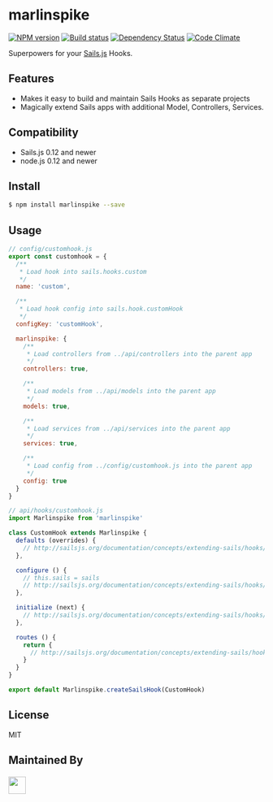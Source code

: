 # marlinspike

[![NPM version][npm-image]][npm-url]
[![Build status][ci-image]][ci-url]
[![Dependency Status][daviddm-image]][daviddm-url]
[![Code Climate][codeclimate-image]][codeclimate-url]

Superpowers for your [Sails.js](http://sailsjs.org) Hooks.

## Features
- Makes it easy to build and maintain Sails Hooks as separate projects
- Magically extend Sails apps with additional Model, Controllers, Services.

## Compatibility
- Sails.js 0.12 and newer
- node.js 0.12 and newer

## Install

```sh
$ npm install marlinspike --save
```

## Usage
```js
// config/customhook.js
export const customhook = {
  /**
   * Load hook into sails.hooks.custom
   */
  name: 'custom',

  /**
   * Load hook config into sails.hook.customHook
   */
  configKey: 'customHook',

  marlinspike: {
    /**
     * Load controllers from ../api/controllers into the parent app
     */
    controllers: true,

    /**
     * Load models from ../api/models into the parent app
     */
    models: true,

    /**
     * Load services from ../api/services into the parent app
     */
    services: true,

    /**
     * Load config from ../config/customhook.js into the parent app
     */
    config: true
  }
}
```

```js
// api/hooks/customhook.js
import Marlinspike from 'marlinspike'

class CustomHook extends Marlinspike {
  defaults (overrides) {
    // http://sailsjs.org/documentation/concepts/extending-sails/hooks/hook-specification/defaults#?using-defaults-as-a-function
  },

  configure () {
    // this.sails = sails
    // http://sailsjs.org/documentation/concepts/extending-sails/hooks/hook-specification/configure
  },

  initialize (next) {
    // http://sailsjs.org/documentation/concepts/extending-sails/hooks/hook-specification/initialize
  },

  routes () {
    return {
      // http://sailsjs.org/documentation/concepts/extending-sails/hooks/hook-specification/routes
    }
  }
}

export default Marlinspike.createSailsHook(CustomHook)
```

## License
MIT

## Maintained By
##### [<img src='http://i.imgur.com/zM0ynQk.jpg' height='34px'>](http://balderdash.co)

[npm-image]: https://img.shields.io/npm/v/waterline-postgresql.svg?style=flat-square
[npm-url]: https://npmjs.org/package/waterline-postgresql
[ci-image]: https://img.shields.io/travis/tjwebb/marlinspike/master.svg?style=flat-square
[ci-url]: https://travis-ci.org/tjwebb/marlinspike
[daviddm-image]: http://img.shields.io/david/tjwebb/marlinspike.svg?style=flat-square
[daviddm-url]: https://david-dm.org/tjwebb/marlinspike
[codeclimate-image]: https://img.shields.io/codeclimate/github/tjwebb/marlinspike.svg?style=flat-square
[codeclimate-url]: https://codeclimate.com/github/tjwebb/marlinspike
